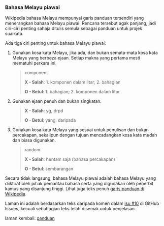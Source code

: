 ---
---

### Bahasa Melayu piawai

Wikipedia bahasa Melayu mempunyai garis panduan tersendiri
yang menerangkan bahasa Melayu piawai. Rencana tersebut agak
panjang, jadi ciri-ciri penting sahaja ditulis semula
sebagai panduan untuk projek suaikata.

Ada tiga ciri penting untuk bahasa Melayu piawai:

1. Gunakan kosa kata Melayu, jika ada, dan bukan semata-mata
kosa kata Melayu yang berbeza ejaan. Setiap makna yang
pertama mesti mematuhi perkara ini.

    > component
    >
    > **X - Salah**: 1. komponen dalam litar; 2. bahagian
    >
    > **O - Betul**: 1. bahagian; 2. komponen dalam litar

2. Gunakan ejaan penuh dan bukan singkatan.

    > **X - Salah**: yg, drpd
    >
    > **O - Betul**: yang, daripada

3. Gunakan kosa kata Melayu yang sesuai untuk penulisan dan
bukan percakapan, sekalipun dengan tujuan mencadangkan kosa
kata mudah dan biasa digunakan.

    > random
    >
    > **X - Salah**: hentam saja (bahasa percakapan)
    >
    > **O - Betul**: sembarangan

Secara tidak langsung, bahasa Melayu piawai adalah bahasa
Melayu yang diiktiraf oleh pihak pemantau bahasa serta yang
digunakan oleh penerbit kamus yang disanjung tinggi. Lihat
juga teks penuh [garis panduan di Wikipedia][a].

Laman ini adalah berdasarkan teks daripada komen dalam
[isu #10][b] di GitHub Issues, kecuali sebahagian teks
telah disemak untuk penjelasan.

laman kembali: [panduan][0]

  [0]: ../index.md
  [a]: https://ms.wikipedia.org/wiki/Wikipedia:Gunakan_bahasa_Melayu_piawai
  [b]: https://github.com/kmubiin/suaikata/issues/10
